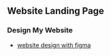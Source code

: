 ## Website Landing Page 

### Design My Website
- [website design with figma](https://www.figma.com/file/kd7qijuDDSRWuXh9rwrDFy/My-Website?node-id=0%3A1)
